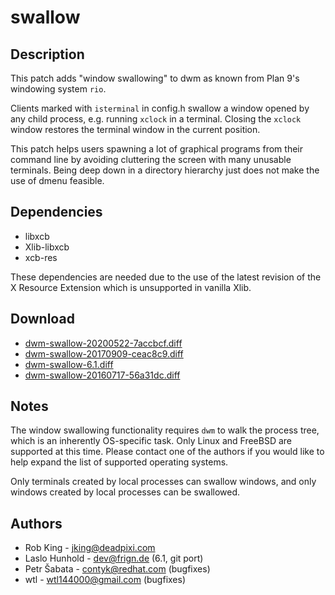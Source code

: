 swallow
=======

Description
-----------
This patch adds "window swallowing" to dwm as known from Plan 9's windowing
system `rio`.

Clients marked with `isterminal` in config.h swallow a window opened by any
child process, e.g. running `xclock` in a terminal. Closing the `xclock` window
restores the terminal window in the current position.

This patch helps users spawning a lot of graphical programs from their command
line by avoiding cluttering the screen with many unusable terminals. Being deep
down in a directory hierarchy just does not make the use of dmenu feasible.

Dependencies
------------
* libxcb
* Xlib-libxcb
* xcb-res

These dependencies are needed due to the use of the latest revision of the X
Resource Extension which is unsupported in vanilla Xlib.

Download
--------
* [dwm-swallow-20200522-7accbcf.diff](dwm-swallow-20200522-7accbcf.diff)
* [dwm-swallow-20170909-ceac8c9.diff](dwm-swallow-20170909-ceac8c9.diff)
* [dwm-swallow-6.1.diff](dwm-swallow-6.1.diff)
* [dwm-swallow-20160717-56a31dc.diff](dwm-swallow-20160717-56a31dc.diff)

Notes
-----
The window swallowing functionality requires `dwm` to walk the process tree,
which is an inherently OS-specific task. Only Linux and FreeBSD are supported at
this time. Please contact one of the authors if you would like to help expand the
list of supported operating systems.

Only terminals created by local processes can swallow windows, and only windows
created by local processes can be swallowed.

Authors
-------
* Rob King - <jking@deadpixi.com>
* Laslo Hunhold - <dev@frign.de> (6.1, git port)
* Petr Šabata - <contyk@redhat.com> (bugfixes)
* wtl - <wtl144000@gmail.com> (bugfixes)
